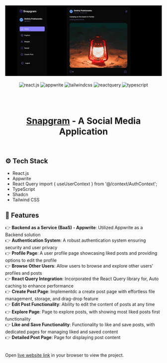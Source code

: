 <div align='center'>
    <br />
        <a href='https://dima-snapgram.netlify.app/'>
        <img src='https://github.com/DimaProhorenko/Snapgram/blob/dev/readmeImages/banner.png?raw=true' />
        </a>
    <br />
    <br />
    <div>
    <img src="https://img.shields.io/badge/-React_JS-black?style=for-the-badge&logoColor=white&logo=react&color=61DAFB" alt="react.js" />
    <img src="https://img.shields.io/badge/-Appwrite-black?style=for-the-badge&logoColor=white&logo=appwrite&color=FD366E" alt="appwrite" />
    <img src="https://img.shields.io/badge/-Tailwind_CSS-black?style=for-the-badge&logoColor=white&logo=tailwindcss&color=06B6D4" alt="tailwindcss" />
    <img src="https://img.shields.io/badge/-React_Query-black?style=for-the-badge&logoColor=white&logo=reactquery&color=FF4154" alt="reactquery" />
    <img src="https://img.shields.io/badge/-Typescript-black?style=for-the-badge&logoColor=white&logo=typescript&color=3178C6" alt="typescript" />
  </div>
  
  <br />    
  <br />    
  <br />    
  <h1>
    <a href='https://dima-snapgram.netlify.app/'>Snapgram</a> -
    A Social Media Application
  </h1>
</div>

<br />

## ⚙️ Tech Stack

-   React.js
-   Appwrite
-   React Query
    import { useUserContext } from '@/context/AuthContext';
-   TypeScript
-   Shadcn
-   Tailwind CSS

## 🔋 Features

👉 **Backend as a Service (BaaS) - Appwrite**: Utilized Appwrite as a Backend solution  
👉 **Authentication System**: A robust authentication system ensuring security and user privacy  
👉 **Profile Page**: A user profile page showcasing liked posts and providing options to edit the profile  
👉 **Browse Other Users**: Allow users to browse and explore other users' profiles and posts  
👉 **React Query Integration**: Incorporated the React Query library for, Auto caching to enhance performance  
👉 **Create Post Page**: Implementdc a create post page with effortless file management, storage, and drag-drop feature  
👉 **Edit Post Functionality**: Ability to edit the content of posts at any time  
👉 **Explore Page**: Page to explore posts, with showing most liked posts first functionality  
👉 **Like and Save Functionality**: Functionality to like and save posts, with dedicated pages for managing liked and saved content  
👉 **Detailed Post Page**: Page for displaying post content  
 <br />
<br />
Open [live website link](https://dima-snapgram.netlify.app/) in your browser to view the project.
